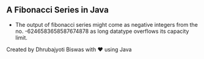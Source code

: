 ## A Fibonacci Series in Java

- The output of fibonacci series might come as negative integers from the no. -6246583658587674878 as long datatype overflows its capacity limit.


Created by Dhrubajyoti Biswas with ❤️ using Java
